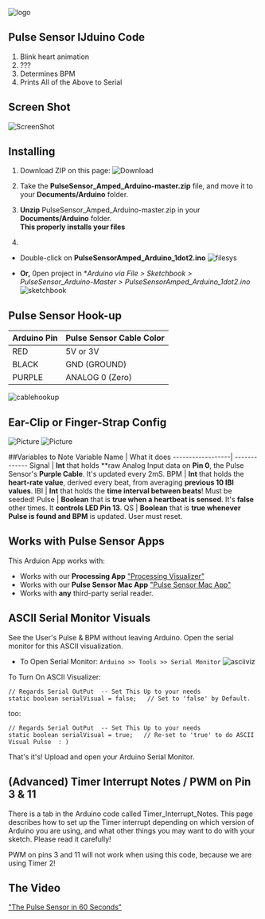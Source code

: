 ![logo](https://avatars0.githubusercontent.com/u/7002937?v=3&s=200)

## Pulse Sensor IJduino Code
1. Blink heart animation
2. ??? 
3. Determines BPM
4. Prints All of the Above to Serial

## Screen Shot
![ScreenShot](https://github.com/WorldFamousElectronics/PulseSensor_Amped_Arduino/blob/master/pics/ScreenCapArduino.png) 


## Installing
1. Download ZIP on this page: 
![Download](https://github.com/WorldFamousElectronics/PulseSensor_Amped_Arduino/blob/master/pics/download.png)
2. Take the **PulseSensor_Amped_Arduino-master.zip** file, and move it to your **Documents/Arduino** folder.
3. **Unzip** PulseSensor_Amped_Arduino-master.zip in your **Documents/Arduino** folder.  
**This properly installs your files**

4.  
  * Double-click on **PulseSensorAmped_Arduino_1dot2.ino** ![filesys](https://github.com/WorldFamousElectronics/PulseSensor_Amped_Arduino/blob/master/pics/filesys.png)

  *  **Or,** 0pen project in **Arduino via *File > Sketchbook > PulseSensor_Arduino-Master > PulseSensorAmped_Arduino_1dot2.ino**
 ![sketchbook](https://github.com/WorldFamousElectronics/PulseSensor_Amped_Arduino/blob/master/pics/ArduinoSketch.png)


## Pulse Sensor Hook-up
Arduino Pin   | Pulse Sensor Cable Color
------------- | -------------
RED           | 5V or 3V   
BLACK         | GND (GROUND)
PURPLE        | ANALOG 0 (Zero)

![cablehookup](https://github.com/WorldFamousElectronics/PulseSensor_Amped_Arduino/blob/master/pics/cablehookup.png)


## Ear-Clip or Finger-Strap Config
![Picture](https://github.com/WorldFamousElectronics/PulseSensor_Amped_Processing_Visualizer/blob/master/EarClip.png)
![Picture](https://github.com/WorldFamousElectronics/PulseSensor_Amped_Processing_Visualizer/blob/master/FingerStrap.png)


##Variables to Note
Variable Name     | What it does
------------------| -------------
Signal            | **Int** that holds **raw Analog Input data on **Pin 0**, the Pulse Sensor's **Purple Cable**. It's updated every 2mS.
BPM               | **Int** that holds the **heart-rate value**, derived every beat, from averaging **previous 10 IBI values**. 
IBI               | **Int** that holds the **time interval between beats**! Must be seeded! 
Pulse             | **Boolean** that is **true when a heartbeat is sensed**. It's **false** other times.  It **controls LED Pin 13**.
QS                | **Boolean** that is **true whenever Pulse is found and BPM** is updated. User must reset. 


## Works with Pulse Sensor Apps
This Arduion App works with:
* Works with our **Processing App** <a href="https://github.com/WorldFamousElectronics/PulseSensor_Amped_Processing_Visualizer"> "Processing Visualizer"</a>
*  Works with our **Pulse Sensor Mac App** <a href="https://itunes.apple.com/us/app/pulse-sensor/id974284569?ls=1&mt=12"> "Pulse Sensor Mac App"</a>
* Works with **any** third-party serial reader.



## ASCII Serial Monitor Visuals 
See the User's Pulse & BPM without leaving Arduino.  Open the serial monitor for this ASCII visualization.
* To Open Serial Monitor: `Arduino >> Tools >> Serial Monitor`
![asciiviz](https://github.com/WorldFamousElectronics/PulseSensor_Amped_Arduino/blob/master/pics/asciiviz.png)

To Turn On ASCII Visualizer:

```
// Regards Serial OutPut  -- Set This Up to your needs
static boolean serialVisual = false;   // Set to 'false' by Default. 

```
too:
```
// Regards Serial OutPut  -- Set This Up to your needs
static boolean serialVisual = true;   // Re-set to 'true' to do ASCII Visual Pulse  : ) 

```
That's it's!   Upload and open your Arduino Serial Monitor. 



## (Advanced) Timer Interrupt Notes / PWM on Pin 3 & 11
There is a tab in the Arduino code called Timer_Interrupt_Notes. This page describes how to set up the Timer interrupt depending on which version of Arduino you are using, and what other things you may want to do with your sketch. Please read it carefully!

PWM on pins 3 and 11 will not work when using this code, because we are using Timer 2!


## The Video
<a href="https://vimeo.com/123008578"> "The Pulse Sensor in 60 Seconds"</a>
